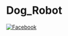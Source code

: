 # Dog_Robot


[![Facebook](https://github.com/tAkayan660/Dog_Robot/wiki/images/facebook.jpg)](https://www.facebook.com/groups/475643132646098/)
